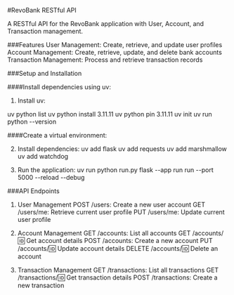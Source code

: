 

<!-- # UML Activity Diagram (RevoBank)
## Purpose of Each Diagram -->
<!-- 
1. The Login activity diagram visualize the flow of the login process.
- Begin the Login process   
   - User submitting login credentials
   - Bank System processing the credentials 
     - Valid : (Check username & password)
        - System generate access token and check the token
            - Valid token = Token created
                - Redirect to Dashboard
            - Invalid token = auto generate access token
     - Invalid credentials
        - Option to resubmit credentials
        - Option to exit

2. The Transaction diagram visualize the flow of the transaction (internal/external) process.
- Begin the Transaction process   
   - User submitting transaction details
   - Bank system validate the balance of the user
     - Valid : (Check Balance)
        - Deduct Balance of the user
            - Generate transaction ID
                - Option to Internal or External Payment
                  - Internal
                    - Directly update the transaction history in the database
                  - External
                    - RevoBank system send request transaction to Payment Gateway
                    - Payment will check everything and process transaction, if valid:
                        - valid: directly update to the bank system database
                        - invalid: bank system will check the payment status, if failed then update to database
     - Invalid balance
        - Confirmation message to user "Insufficient Balance" and end the process -->


<!-- ## Key decisions and Processes Represented  -->
<!-- 1. Login 
    - Decision : #### is the username & password Valid?
        -   Yes = System generate token and check the token (decision), token created and redirect to dashboard
        - No = Display confirmation to user "Invalid Credentials" 
    - Process :
        - If valid credentials, the system generate token and check and automatically check the token if expired, 
            - if token not expired, token created and redirect to dashboard
            - if expired, regenerate the token
        - If invalid credentials, will display confirmation message and and the process

Notes for improvement: System should records for the failed attempt, failed attempt 3x& should end the process

2. Transaction Handling
    - Decision : ####is the Balance of the User is sufficient?
        -   Yes : Deduct the Balance and Generate transaction ID,after this system checking again if the payment external (decision), if internal directly updating the database and display transaction success
        -   No : Display confirmation message "Insufficient Balance" and end the process
    - Process :
        - If sufficient: System will deduct the balance & Generate transaction ID, and internal payment will directly updating database and display confirmation success and end process
        - If insufficient : System automatically sends confirmation insufficient and end the process


    - Decision : #### is the Payment is External or Not?
        -   Yes : After checking balance, the system sends transaction request to Payment Gateway and the Transaction will be processed, the payment gateway will check all validity(decision) and give the status back to the RevoBank system.
        -   No : The system directly updating the transaction history to the database and shows confirmation to the user 

    - Process :
        - If External, The Transaction will be processed in the payment gateway after got requests from RevoBank system, 
            - if all data Valid= directly updating the database in bank system, 
            - if data invalid= Status will be checked in Bank system and the database will be updated
        - If Internal, system directly update the transaction history to the database and confirmation will be display to user and end the process

Notes for improvement:
More detail Flow 
- detail submit transaction before checking in bank system
- check the account first if exist?
    - if yes input the amount 
    - if no receive error message and reselect payment account
- system ask & user enter amount, click next, the system check the balance, 
    - if sufficient confirm payment and enter pin  
        - after enter pin check first the pin isValid?
            - if yes process the payment
            - if no send error and receive error -> retry enter pin
    - if insufficient record payment failed+send error message-> 
    back to home action - and end the process
- process payment action, decision isSuccess?
    - if yes put fork of send success notifs+update transaction records, payment success in user swimlane, end process
    - if failed , send failed notif, user can try retry the payment process -->

<!-- ## UML Activity Diagrams
#### The UML activity diagrams were created using draw.io -->

<!-- ### Registration 
![Registration](./assets/images/registrationdiagram.png) -->


<!-- ![Login](./assets/images/logindiagram.png) -->

<!-- ![Transaction](./assets/images/transactiondiagram.png) -->

#RevoBank RESTful API

A RESTful API for the RevoBank application with User, Account, and Transaction management.

###Features
User Management: Create, retrieve, and update user profiles
Account Management: Create, retrieve, update, and delete bank accounts
Transaction Management: Process and retrieve transaction records

###Setup and Installation

####Install dependencies using uv:
1. Install uv:

uv python list
uv python install 3.11.11
uv python pin 3.11.11
uv init 
uv run python --version

####Create a virtual environment:

2. Install dependencies:
uv add flask
uv add requests
uv add marshmallow
uv add watchdog

3. Run the application:
uv run python run.py
flask --app run run --port 5000 --reload --debug

###API Endpoints

1. User Management
POST /users: Create a new user account
GET /users/me: Retrieve current user profile
PUT /users/me: Update current user profile

2. Account Management
GET /accounts: List all accounts
GET /accounts/:id: Get account details
POST /accounts: Create a new account
PUT /accounts/:id: Update account details
DELETE /accounts/:id: Delete an account

3. Transaction Management
GET /transactions: List all transactions
GET /transactions/:id: Get transaction details
POST /transactions: Create a new transaction